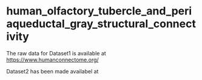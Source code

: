 # human_olfactory_tubercle_and_periaqueductal_gray_structural_connectivity


The raw data for Dataset1 is available at https://www.humanconnectome.org/

Dataset2 has been made availabel at 
